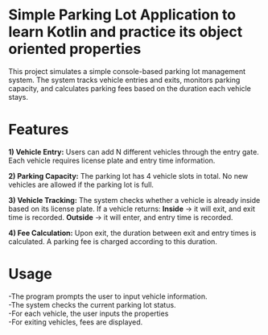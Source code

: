 # Simple Parking Lot Application to learn Kotlin and practice its object oriented properties

This project simulates a simple console-based parking lot management system. The system tracks vehicle entries and exits, monitors parking capacity, and calculates parking fees based on the duration each vehicle stays.

# Features

 **1) Vehicle Entry:**
Users can add N different vehicles through the entry gate.
Each vehicle requires license plate and entry time information.

**2) Parking Capacity:**
The parking lot has 4 vehicle slots in total.
No new vehicles are allowed if the parking lot is full.

**3) Vehicle Tracking:**
The system checks whether a vehicle is already inside based on its license plate.
If a vehicle returns:
**Inside** → it will exit, and exit time is recorded.
**Outside** → it will enter, and entry time is recorded.

**4) Fee Calculation:**
Upon exit, the duration between exit and entry times is calculated.
A parking fee is charged according to this duration.

# Usage
-The program prompts the user to input vehicle information.  
-The system checks the current parking lot status.  
-For each vehicle, the user inputs the properties  
-For exiting vehicles, fees are displayed.  
